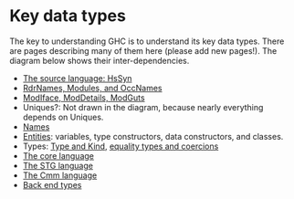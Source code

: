 # Key data types


The key to understanding GHC is to understand its key data types.  There are pages describing many of them here (please add new pages!).  The diagram below shows their inter-dependencies.

- [The source language: HsSyn](commentary/compiler/hs-syn-type)
- [RdrNames, Modules, and OccNames](commentary/compiler/rdr-name-type)
- [ModIface, ModDetails, ModGuts](commentary/compiler/module-types)
- Uniques?: Not drawn in the diagram, because nearly everything depends on Uniques.
- [Names](commentary/compiler/name-type)
- [Entities](commentary/compiler/entity-types): variables, type constructors, data constructors, and classes.
- Types: [Type and Kind](commentary/compiler/type-type), [equality types and coercions](commentary/compiler/fc)
- [The core language](commentary/compiler/core-syn-type)
- [The STG language](commentary/compiler/stg-syn-type)
- [The Cmm language](commentary/compiler/cmm-type)
- [Back end types](commentary/compiler/back-end-types)

[](/trac/ghc/attachment/wiki/Commentary/Compiler/KeyDataTypes/types.png)